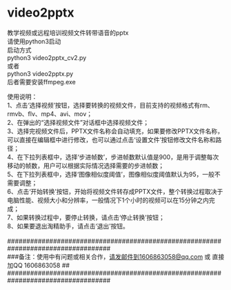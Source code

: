 # video2pptx
教学视频或远程培训视频文件转带语音的pptx<br/>
请使用python3启动<br/>
启动方式<br/>
python3 video2pptx_cv2.py<br/>
或者<br/>
python3 video2pptx.py<br/>
后者需要安装ffmpeg.exe<br/>

使用说明：<br/>
1、点击‘选择视频’按钮，选择要转换的视频文件，目前支持的视频格式有rm、rmvb、flv、mp4、avi、mov；<br/>
2、在弹出的“选择视频文件”对话框中选择视频文件；<br/>
3、选择完视频文件后，PPTX文件名称会自动填充，如果要修改PPTX文件名称，可以直接在编辑框中进行修改，也可以通过点击‘设置文件’按钮修改文件名称和路径；<br/>
4、在下拉列表框中，选择‘步进帧数’，步进帧数默认值是900，是用于调整每次移动的帧数，用户可以根据实际情况选择需要的步进帧数；<br/>
5、在下拉列表框中，选择‘图像相似度阈值’，图像相似度阈值默认为95，一般不需要调整；<br/>
6、点击‘开始转换’按钮，开始将视频文件转存成PPTX文件，整个转换过程取决于电脑性能、视频大小和分辨率，一般情况下1个小时的视频可以在15分钟之内完成；<br/>
7、如果转换过程中，要停止转换，请点击‘停止转换’按钮；<br/>
8、如果要退出淘精助手，请点击‘退出’按钮。<br/>
<br/>
###################################################################################<br/>
###备注：使用中有问题或相关合作，请发邮件到1606863058@qq.com 或 直接加QQ 1606863058  ##<br/>
###################################################################################<br/>
